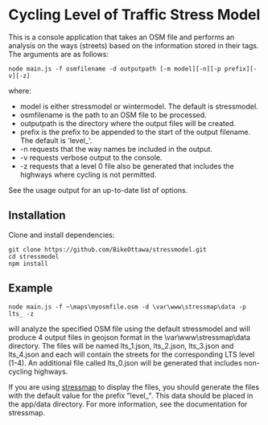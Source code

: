 # Cycling Level of Traffic Stress Model

This is a console application that takes an OSM file and performs an analysis on the ways (streets) based on the information stored in their tags. The arguments are as follows:

 `node main.js -f osmfilename -d outputpath [-m model][-n][-p prefix][-v][-z]`
 
 where:
 
 * model         is either stressmodel or wintermodel. The default is stressmodel.
 * osmfilename   is the path to an OSM file to be processed.
 * outputpath    is the directory where the output files will be created.
 * prefix        is the prefix to be appended to the start of the output filename. The default is 'level_'.
 * -n            requests that the way names be included in the output.
 * -v            requests verbose output to the console.
 * -z            requests that a level 0 file also be generated that includes the highways where cycling is not permitted.
  
See the usage output for an up-to-date list of options.

## Installation
Clone and install dependencies: 
```
git clone https://github.com/BikeOttawa/stressmodel.git
cd stressmodel
npm install
```

 ## Example ##
 
 `node main.js -f ~\maps\myosmfile.osm -d \var\www\stressmap\data -p lts_ -z`
 
 will analyze the specified OSM file using the default stressmodel and will produce 4 output files in geojson format in the \var\www\stressmap\data directory. The files will be named lts_1.json, lts_2.json, lts_3.json and lts_4.json and each will contain the streets for the corresponding LTS level (1-4). An additional file called lts_0.json will be generated that includes non-cycling highways.
 
 If you are using [stressmap](https://github.com/rcmc2020/stressmap) to display the files, you should generate the files with the default value for the prefix "level_". This data should be placed in the app/data directory. For more information, see the documentation for stressmap.
